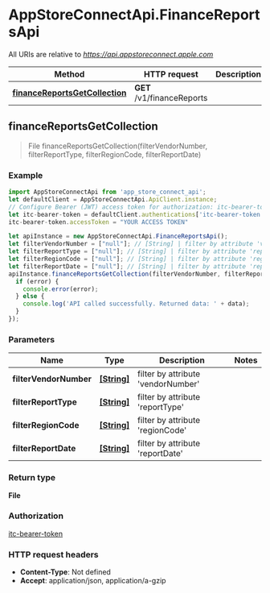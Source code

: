 # AppStoreConnectApi.FinanceReportsApi

All URIs are relative to *https://api.appstoreconnect.apple.com*

Method | HTTP request | Description
------------- | ------------- | -------------
[**financeReportsGetCollection**](FinanceReportsApi.md#financeReportsGetCollection) | **GET** /v1/financeReports | 



## financeReportsGetCollection

> File financeReportsGetCollection(filterVendorNumber, filterReportType, filterRegionCode, filterReportDate)



### Example

```javascript
import AppStoreConnectApi from 'app_store_connect_api';
let defaultClient = AppStoreConnectApi.ApiClient.instance;
// Configure Bearer (JWT) access token for authorization: itc-bearer-token
let itc-bearer-token = defaultClient.authentications['itc-bearer-token'];
itc-bearer-token.accessToken = "YOUR ACCESS TOKEN"

let apiInstance = new AppStoreConnectApi.FinanceReportsApi();
let filterVendorNumber = ["null"]; // [String] | filter by attribute 'vendorNumber'
let filterReportType = ["null"]; // [String] | filter by attribute 'reportType'
let filterRegionCode = ["null"]; // [String] | filter by attribute 'regionCode'
let filterReportDate = ["null"]; // [String] | filter by attribute 'reportDate'
apiInstance.financeReportsGetCollection(filterVendorNumber, filterReportType, filterRegionCode, filterReportDate, (error, data, response) => {
  if (error) {
    console.error(error);
  } else {
    console.log('API called successfully. Returned data: ' + data);
  }
});
```

### Parameters


Name | Type | Description  | Notes
------------- | ------------- | ------------- | -------------
 **filterVendorNumber** | [**[String]**](String.md)| filter by attribute &#39;vendorNumber&#39; | 
 **filterReportType** | [**[String]**](String.md)| filter by attribute &#39;reportType&#39; | 
 **filterRegionCode** | [**[String]**](String.md)| filter by attribute &#39;regionCode&#39; | 
 **filterReportDate** | [**[String]**](String.md)| filter by attribute &#39;reportDate&#39; | 

### Return type

**File**

### Authorization

[itc-bearer-token](../README.md#itc-bearer-token)

### HTTP request headers

- **Content-Type**: Not defined
- **Accept**: application/json, application/a-gzip

